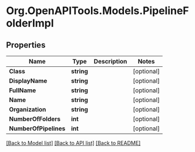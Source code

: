 # Org.OpenAPITools.Models.PipelineFolderImpl

## Properties

Name | Type | Description | Notes
------------ | ------------- | ------------- | -------------
**Class** | **string** |  | [optional] 
**DisplayName** | **string** |  | [optional] 
**FullName** | **string** |  | [optional] 
**Name** | **string** |  | [optional] 
**Organization** | **string** |  | [optional] 
**NumberOfFolders** | **int** |  | [optional] 
**NumberOfPipelines** | **int** |  | [optional] 

[[Back to Model list]](../README.md#documentation-for-models) [[Back to API list]](../README.md#documentation-for-api-endpoints) [[Back to README]](../README.md)

